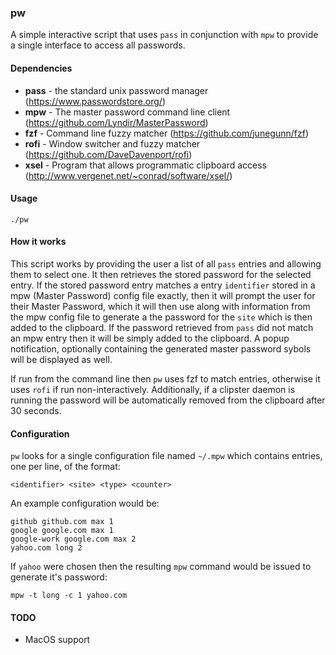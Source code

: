 ### pw

A simple interactive script that uses `pass` in conjunction with `mpw` to provide a single interface to access all passwords.

#### Dependencies

* **pass** - the standard unix password manager (https://www.passwordstore.org/)
* **mpw** - The master password command line client (https://github.com/Lyndir/MasterPassword)
* **fzf** - Command line fuzzy matcher (https://github.com/junegunn/fzf)
* **rofi** - Window switcher and fuzzy matcher (https://github.com/DaveDavenport/rofi)
* **xsel** - Program that allows programmatic clipboard access (http://www.vergenet.net/~conrad/software/xsel/)

#### Usage

    ./pw


#### How it works

This script works by providing the user a list of all `pass` entries and allowing them to select one. It then retrieves the stored password for the selected entry. If the stored password entry matches a entry `identifier` stored in a mpw (Master Password) config file exactly, then it will prompt the user for their Master Password, which it will then use along with information from the mpw config file to generate a the password for the `site` which is then added to the clipboard. If the password retrieved from `pass` did not match an mpw entry then it will be simply added to the clipboard. A popup notification, optionally containing the generated master password sybols will be displayed as well.

If run from the command line then `pw` uses fzf to match entries, otherwise it uses `rofi` if run non-interactively. Additionally, if a clipster daemon is running the password will be automatically removed from the clipboard after 30 seconds.

#### Configuration

`pw` looks for a single configuration file named `~/.mpw` which contains entries, one per line, of the format:

    <identifier> <site> <type> <counter>

An example configuration would be:

    github github.com max 1
    google google.com max 1
    google-work google.com max 2
    yahoo.com long 2

If `yahoo` were chosen then the resulting `mpw` command would be issued to generate it's password:

    mpw -t long -c 1 yahoo.com

#### TODO

* MacOS support
